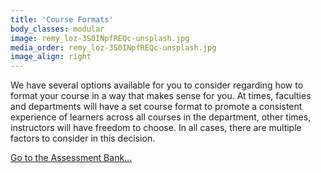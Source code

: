 ```yaml
---
title: 'Course Formats'
body_classes: modular
image: remy_loz-3S0INpfREQc-unsplash.jpg
media_order: remy_loz-3S0INpfREQc-unsplash.jpg
image_align: right
---
```


We have several options available for you to consider regarding how to format your course in a way that makes sense for you. At times, faculties and departments will have a set course format to promote a consistent experience of learners across all courses in the department, other times, instructors will have freedom to choose. In all cases, there are multiple factors to consider in this decision.

[Go to the Assessment Bank...](https://multi-access.twu.ca/learning-design/formats?classes=btn,mt-4,w-content,block)
